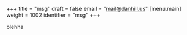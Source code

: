 +++
title = "msg"
draft = false
email = "mail@danhill.us"
[menu.main]
  weight = 1002
  identifier = "msg"
+++

blehha